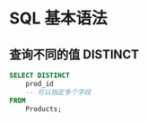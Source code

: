 # SQL 基本语法

## 查询不同的值 DISTINCT

``` sql
SELECT DISTINCT
	prod_id
    -- 可以指定多个字段  
FROM
	Products;
```


